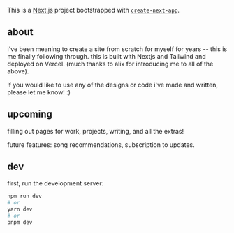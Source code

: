 This is a [Next.js](https://nextjs.org/) project bootstrapped with [`create-next-app`](https://github.com/vercel/next.js/tree/canary/packages/create-next-app).

## about

i've been meaning to create a site from scratch for myself for years -- this is me finally following through. this is built with Nextjs and Tailwind and deployed on Vercel. (much thanks to alix for introducing me to all of the above). 

if you would like to use any of the designs or code i've made and written, please let me know! :)

## upcoming

filling out pages for work, projects, writing, and all the extras!

future features: song recommendations, subscription to updates.

## dev

first, run the development server:

```bash
npm run dev
# or
yarn dev
# or
pnpm dev
```
